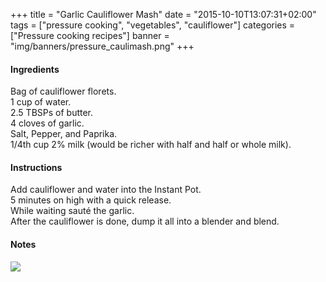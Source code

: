+++
title = "Garlic Cauliflower Mash"
date = "2015-10-10T13:07:31+02:00"
tags = ["pressure cooking", "vegetables", "cauliflower"]
categories = ["Pressure cooking recipes"]
banner = "img/banners/pressure_caulimash.png"
+++

#### Ingredients
Bag of cauliflower florets.  
1 cup of water.  
2.5 TBSPs of butter.  
4 cloves of garlic.  
Salt, Pepper, and Paprika.  
1/4th cup 2% milk (would be richer with half and half or whole milk).  

#### Instructions
Add cauliflower and water into the Instant Pot.  
5 minutes on high with a quick release.  
While waiting sauté the garlic.  
After the cauliflower is done, dump it all into a blender and blend.    

#### Notes

![](/cook/img/banners/pressure_caulimash.png)
